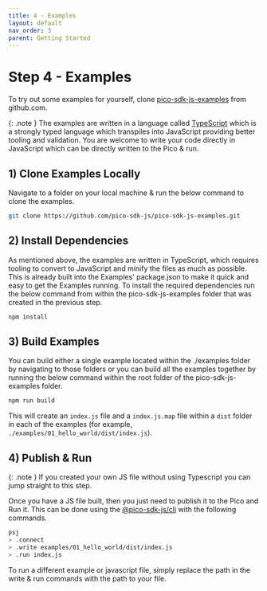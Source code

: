 ```yaml
---
title: 4 - Examples
layout: default
nav_order: 3
parent: Getting Started
---
```


# Step 4 - Examples

To try out some examples for yourself, clone [pico-sdk-js-examples](https://github.com/pico-sdk-js/pico-sdk-js-examples) from github.com.

{: .note }
The examples are written in a language called [TypeScript](https://www.typescriptlang.org/) which is a strongly typed language which transpiles into JavaScript providing better tooling and validation. You are welcome to write your code directly in JavaScript which can be directly written to the Pico & run.

## 1) Clone Examples Locally

Navigate to a folder on your local machine & run the below command to clone the examples.

```bash
git clone https://github.com/pico-sdk-js/pico-sdk-js-examples.git
```

## 2) Install Dependencies

As mentioned above, the examples are written in TypeScript, which requires tooling to convert to JavaScript and minify the files as much as possible. This is already built into the Examples' package.json to make it quick and easy to get the Examples running. To install the required dependencies run the below command from within the pico-sdk-js-examples folder that was created in the previous step.

```bash
npm install
```

## 3) Build Examples

You can build either a single example located within the ./examples folder by navigating to those folders or you can build all the examples together by running the below command within the root folder of the pico-sdk-js-examples folder.

```bash
npm run build
```

This will create an `index.js` file and a `index.js.map` file within a `dist` folder in each of the examples (for example, `./examples/01_hello_world/dist/index.js`).

## 4) Publish & Run

{: .note }
If you created your own JS file without using Typescript you can jump straight to this step.

Once you have a JS file built, then you just need to publish it to the Pico and Run it. This can be done using the [@pico-sdk-js/cli](2-install-cli) with the following commands.

```bash
psj
> .connect
> .write examples/01_hello_world/dist/index.js
> .run index.js
```

To run a different example or javascript file, simply replace the path in the write & run commands with the path to your file.